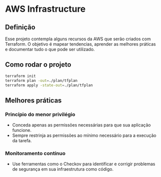 # AWS Infrastructure

## Definição

Esse projeto contempla alguns recursos da AWS que serão criados com Terraform.
O objetivo é mapear tendencias, aprender as melhores práticas e documentar tudo o que pode ser utilizado.

## Como rodar o projeto

```bash
terraform init
terraform plan -out=./plan/tfplan
terraform apply -state-out=./plan/tfplan
```

## Melhores práticas

### Princípio do menor privilégio

- Conceda apenas as permissões necessárias para que sua aplicação funcione.
- Sempre restrinja as permissões ao mínimo necessário para a execução da tarefa.

### Monitoramento contínuo

- Use ferramentas como o Checkov para identificar e corrigir problemas de segurança em sua infraestrutura como código.
